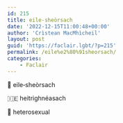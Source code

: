```yaml
---
id: 215
title: eile‑sheòrsach
date: '2022-12-15T11:00:48+00:00'
author: 'Crìstean MacMhìcheil'
layout: post
guid: 'https://faclair.lgbt/?p=215'
permalink: /eile%e2%80%91sheorsach/
categories:
    - Faclair
---
```


&#x1f3f4;&#xe0067;&#xe0062;&#xe0073;&#xe0063;&#xe0074;&#xe007f; eile‑sheòrsach

&#x1f1ee;&#x1f1ea; heitrighnéasach

&#x1f3f4;&#xe0067;&#xe0062;&#xe0065;&#xe006e;&#xe0067;&#xe007f; heterosexual